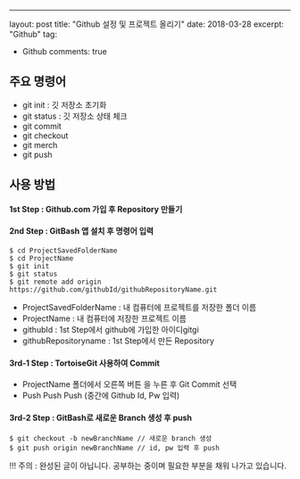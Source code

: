 ---
layout: post
title:  "Github 설정 및 프로젝트 올리기"
date:   2018-03-28
excerpt: "Github"
tag:
- Github
comments: true


## 주요 명령어
* git init : 깃 저장소 초기화
* git status : 깃 저장소 상태 체크
* git commit
* git checkout
* git merch 
* git push

## 사용 방법

#### 1st Step : Github.com 가입 후 Repository 만들기

#### 2nd Step : GitBash 앱 설치 후 명령어 입력

~~~
$ cd ProjectSavedFolderName
$ cd ProjectName
$ git init
$ git status
$ git remote add origin https://github.com/githubId/githubRepositoryName.git
~~~

* ProjectSavedFolderName : 내 컴퓨터에 프로젝트를 저장한 폴더 이름
* ProjectName : 내 컴퓨터에 저장한 프로젝트 이름
* githubId : 1st Step에서 github에 가입한 아이디gitgi
* githubRepositoryname : 1st Step에서 만든 Repository 

#### 3rd-1 Step : TortoiseGit 사용하여 Commit
* ProjectName 폴더에서 오른쪽 버튼 을 누른 후 Git Commit 선택
* Push Push Push (중간에 Github Id, Pw 입력)

#### 3rd-2 Step : GitBash로 새로운 Branch 생성 후 push
~~~
$ git checkout -b newBranchName // 새로운 branch 생성
$ git push origin newBranchName // id, pw 입력 후 push
~~~

!!! 주의 : 완성된 글이 아닙니다. 공부하는 중이며 필요한 부분을 채워 나가고 있습니다. 



